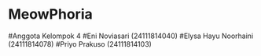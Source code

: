 # MeowPhoria

#Anggota Kelompok 4
#Eni Noviasari (24111814040)
#Elysa Hayu Noorhaini (24111814078)
#Priyo Prakuso (24111814103)
